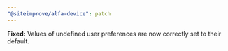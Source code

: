 ```yaml
---
"@siteimprove/alfa-device": patch
---
```


**Fixed:** Values of undefined user preferences are now correctly set to their default.
